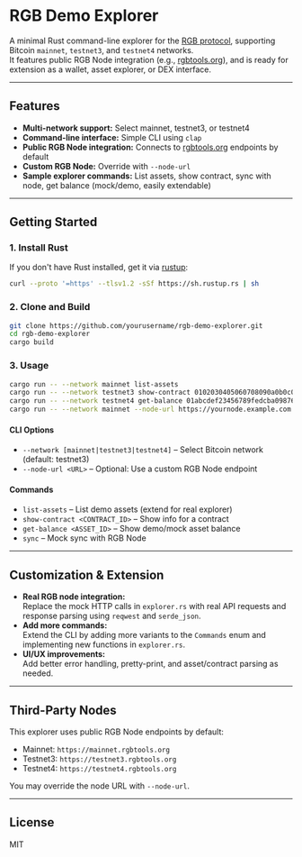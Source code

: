# RGB Demo Explorer

A minimal Rust command-line explorer for the [RGB protocol](https://rgb.tech/), supporting Bitcoin `mainnet`, `testnet3`, and `testnet4` networks.  
It features public RGB Node integration (e.g., [rgbtools.org](https://rgbtools.org/)), and is ready for extension as a wallet, asset explorer, or DEX interface.

---

## Features

- **Multi-network support:** Select mainnet, testnet3, or testnet4
- **Command-line interface:** Simple CLI using `clap`
- **Public RGB Node integration:** Connects to [rgbtools.org](https://rgbtools.org/) endpoints by default
- **Custom RGB Node:** Override with `--node-url`
- **Sample explorer commands:** List assets, show contract, sync with node, get balance (mock/demo, easily extendable)

---

## Getting Started

### 1. Install Rust

If you don't have Rust installed, get it via [rustup](https://rustup.rs/):

```sh
curl --proto '=https' --tlsv1.2 -sSf https://sh.rustup.rs | sh
```

### 2. Clone and Build

```sh
git clone https://github.com/yourusername/rgb-demo-explorer.git
cd rgb-demo-explorer
cargo build
```

### 3. Usage

```sh
cargo run -- --network mainnet list-assets
cargo run -- --network testnet3 show-contract 0102030405060708090a0b0c0d0e0f10
cargo run -- --network testnet4 get-balance 01abcdef23456789fedcba0987654321
cargo run -- --network mainnet --node-url https://yournode.example.com sync
```

#### CLI Options

- `--network [mainnet|testnet3|testnet4]` – Select Bitcoin network (default: testnet3)
- `--node-url <URL>` – Optional: Use a custom RGB Node endpoint

#### Commands

- `list-assets` – List demo assets (extend for real explorer)
- `show-contract <CONTRACT_ID>` – Show info for a contract
- `get-balance <ASSET_ID>` – Show demo/mock asset balance
- `sync` – Mock sync with RGB Node

---

## Customization & Extension

- **Real RGB node integration:**  
  Replace the mock HTTP calls in `explorer.rs` with real API requests and response parsing using `reqwest` and `serde_json`.
- **Add more commands:**  
  Extend the CLI by adding more variants to the `Commands` enum and implementing new functions in `explorer.rs`.
- **UI/UX improvements:**  
  Add better error handling, pretty-print, and asset/contract parsing as needed.

---

## Third-Party Nodes

This explorer uses public RGB Node endpoints by default:

- Mainnet:   `https://mainnet.rgbtools.org`
- Testnet3:  `https://testnet3.rgbtools.org`
- Testnet4:  `https://testnet4.rgbtools.org`

You may override the node URL with `--node-url`.

---

## License

MIT

